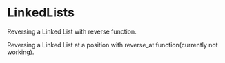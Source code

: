 # LinkedLists

Reversing a Linked List with reverse function.

Reversing a Linked List at a position with reverse_at function(currently not working).
